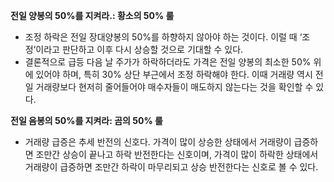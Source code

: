 **전일 양봉의 50%를 지켜라.: 황소의 50% 룰**  
- 조정 하락은 전일 장대양봉의 50%를 하향하지 않아야 하는 것이다. 이럴 때 ‘조정’이라고 판단하고 이후 다시 상승할 것으로 기대할 수 있다.
- 결론적으로 급등 다음 날 주가가 하락하더라도 가격은 전일 양봉의 최소한 50% 위에 있어야 하며, 특히 30% 상단 부근에서 조정 하락해야 한다. 이때 거래량 역시 전일 거래량보다 현저히 줄어들어야 매수자들이 매도하지 않는다는 것을 확인할 수 있다.

**전일 음봉의 50%를 지켜라: 곰의 50% 룰**
+ 거래량 급증은 추세 반전의 신호다. 가격이 많이 상승한 상태에서 거래량이 급증하면 조만간 상승이 끝나고 하락 반전한다는 신호이며, 가격이 많이 하락한 상태에서 거래량이 급증하면 조만간 하락이 마무리되고 상승 반전한다는 신호로 볼 수 있다.
